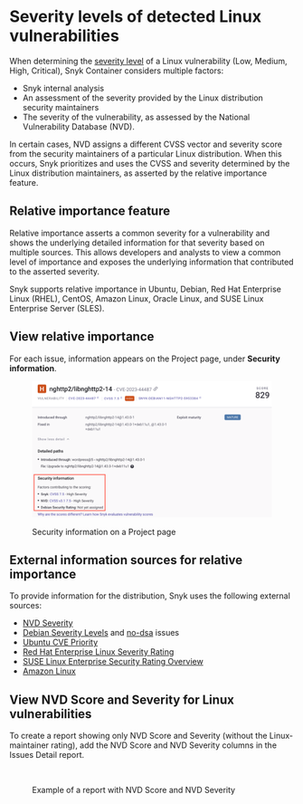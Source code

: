 # Severity levels of detected Linux vulnerabilities

When determining the [severity level](../../../manage-risk/prioritize-issues-for-fixing/severity-levels.md) of a Linux vulnerability (Low, Medium, High, Critical), Snyk Container considers multiple factors:

* Snyk internal analysis
* An assessment of the severity provided by the Linux distribution security maintainers
* The severity of the vulnerability, as assessed by the National Vulnerability Database (NVD).

In certain cases, NVD assigns a different CVSS vector and severity score from the security maintainers of a particular Linux distribution. When this occurs, Snyk prioritizes and uses the CVSS and severity determined by the Linux distribution maintainers, as asserted by the relative importance feature.

## Relative importance feature

Relative importance asserts a common severity for a vulnerability and shows the underlying detailed information for that severity based on multiple sources. This allows developers and analysts to view a common level of importance and exposes the underlying information that contributed to the asserted severity.&#x20;

Snyk supports relative importance in Ubuntu, Debian, Red Hat Enterprise Linux (RHEL), CentOS, Amazon Linux, Oracle Linux, and SUSE Linux Enterprise Server (SLES).

## View relative importance

For each issue, information appears on the Project page, under **Security information**.

<figure><img src="../../../.gitbook/assets/project_page_security_information.png" alt=""><figcaption><p>Security information on a Project page</p></figcaption></figure>

## External information sources for relative importance

To provide information for the distribution, Snyk uses the following external sources:

* [NVD Severity](https://nvd.nist.gov/vuln)
* [Debian Severity Levels](https://security-team.debian.org/security\_tracker.html#severity-levels) and [no-dsa](https://security-team.debian.org/security\_tracker.html#issues-not-warranting-a-security-advisory) issues
* [Ubuntu CVE Priority](https://people.canonical.com/\~ubuntu-security/priority.html)
* [Red Hat Enterprise Linux Severity Rating](https://access.redhat.com/security/updates/classification)
* [SUSE Linux Enterprise Security Rating Overview](https://www.suse.com/support/security/rating/)
* [Amazon Linux](https://alas.aws.amazon.com/alas2.html)

## View NVD Score and Severity for Linux vulnerabilities

To create a report showing only NVD Score and Severity (without the Linux-maintainer rating), add the NVD Score and NVD Severity columns in the Issues Detail report.

<figure><img src="../../../.gitbook/assets/container-NVD-report.png" alt=""><figcaption><p>Example of a report with NVD Score and NVD Severity</p></figcaption></figure>
